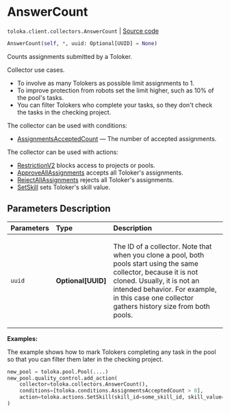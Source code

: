 # AnswerCount
`toloka.client.collectors.AnswerCount` | [Source code](https://github.com/Toloka/toloka-kit/blob/v1.1.2/src/client/collectors.py#L130)

```python
AnswerCount(self, *, uuid: Optional[UUID] = None)
```

Counts assignments submitted by a Toloker.


Collector use cases.
- To involve as many Tolokers as possible limit assignments to 1.
- To improve protection from robots set the limit higher, such as 10% of the pool's tasks.
- You can filter Tolokers who complete your tasks, so they don't check the tasks in the checking project.

The collector can be used with conditions:
* [AssignmentsAcceptedCount](toloka.client.conditions.AssignmentsAcceptedCount.md) — The number of accepted assignments.

The collector can be used with actions:
* [RestrictionV2](toloka.client.actions.RestrictionV2.md) blocks access to projects or pools.
* [ApproveAllAssignments](toloka.client.actions.ApproveAllAssignments.md) accepts all Toloker's assignments.
* [RejectAllAssignments](toloka.client.actions.RejectAllAssignments.md) rejects all Toloker's assignments.
* [SetSkill](toloka.client.actions.SetSkill.md) sets Toloker's skill value.

## Parameters Description

| Parameters | Type | Description |
| :----------| :----| :-----------|
`uuid`|**Optional\[UUID\]**|<p>The ID of a collector. Note that when you clone a pool, both pools start using the same collector, because it is not cloned. Usually, it is not an intended behavior. For example, in this case one collector gathers history size from both pools.</p>

**Examples:**

The example shows how to mark Tolokers completing any task in the pool so that you can filter them later in the checking project.

```python
new_pool = toloka.pool.Pool(....)
new_pool.quality_control.add_action(
    collector=toloka.collectors.AnswerCount(),
    conditions=[toloka.conditions.AssignmentsAcceptedCount > 0],
    action=toloka.actions.SetSkill(skill_id=some_skill_id, skill_value=1),
)
```
